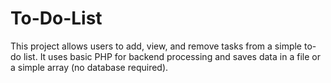 # To-Do-List
This project allows users to add, view, and remove tasks from a simple to-do list. It uses basic PHP for backend processing and saves data in a file or a simple array (no database required).
